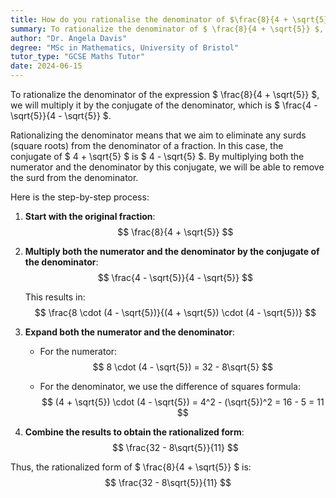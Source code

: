 ```yaml
---
title: How do you rationalise the denominator of $\frac{8}{4 + \sqrt{5}}$?
summary: To rationalize the denominator of $ \frac{8}{4 + \sqrt{5}} $, multiply by the conjugate $ \frac{4 - \sqrt{5}}{4 - \sqrt{5}} $.
author: "Dr. Angela Davis"
degree: "MSc in Mathematics, University of Bristol"
tutor_type: "GCSE Maths Tutor"
date: 2024-06-15
---
```


To rationalize the denominator of the expression $ \frac{8}{4 + \sqrt{5}} $, we will multiply it by the conjugate of the denominator, which is $ \frac{4 - \sqrt{5}}{4 - \sqrt{5}} $.

Rationalizing the denominator means that we aim to eliminate any surds (square roots) from the denominator of a fraction. In this case, the conjugate of $ 4 + \sqrt{5} $ is $ 4 - \sqrt{5} $. By multiplying both the numerator and the denominator by this conjugate, we will be able to remove the surd from the denominator.

Here is the step-by-step process:

1. **Start with the original fraction**:
   $$ \frac{8}{4 + \sqrt{5}} $$

2. **Multiply both the numerator and the denominator by the conjugate of the denominator**:
   $$ \frac{4 - \sqrt{5}}{4 - \sqrt{5}} $$

   This results in:
   $$ \frac{8 \cdot (4 - \sqrt{5})}{(4 + \sqrt{5}) \cdot (4 - \sqrt{5})} $$

3. **Expand both the numerator and the denominator**:
   - For the numerator:
   $$ 8 \cdot (4 - \sqrt{5}) = 32 - 8\sqrt{5} $$
   
   - For the denominator, we use the difference of squares formula:
   $$ (4 + \sqrt{5}) \cdot (4 - \sqrt{5}) = 4^2 - (\sqrt{5})^2 = 16 - 5 = 11 $$

4. **Combine the results to obtain the rationalized form**:
   $$ \frac{32 - 8\sqrt{5}}{11} $$

Thus, the rationalized form of $ \frac{8}{4 + \sqrt{5}} $ is:
$$ \frac{32 - 8\sqrt{5}}{11} $$
    